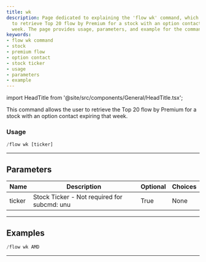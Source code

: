 ```yaml
---
title: wk
description: Page dedicated to explaining the 'flow wk' command, which allows users
  to retrieve Top 20 flow by Premium for a stock with an option contact expiring that
  week. The page provides usage, parameters, and example for the command.
keywords:
- flow wk command
- stock
- premium flow
- option contact
- stock ticker
- usage
- parameters
- example
---
```


import HeadTitle from '@site/src/components/General/HeadTitle.tsx';

<HeadTitle title="wk - Flow - Flow - Telegram - Reference | OpenBB Bot Docs" />

This command allows the user to retrieve the Top 20 flow by Premium for a stock with an option contact expiring that week.

### Usage

```python wordwrap
/flow wk [ticker]
```

---

## Parameters

| Name | Description | Optional | Choices |
| ---- | ----------- | -------- | ------- |
| ticker | Stock Ticker - Not required for subcmd: unu | True | None |


---

## Examples

```python
/flow wk AMD
```

---

